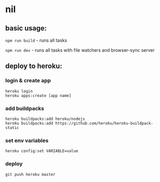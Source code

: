 # nil

## basic usage:

`npm run build` - runs all tasks

`npm run dev` - runs all tasks with file watchers and browser-sync server 

## deploy to heroku:

### login & create app
```
heroku login
heroku apps:create [app name]
```

### add buildpacks
```
heroku buildpacks:add heroku/nodejs
heroku buildpacks:add https://github.com/heroku/heroku-buildpack-static
```

### set env variables
```
heroku config:set VARIABLE=value
```

### deploy
```
git push heroku master
```
